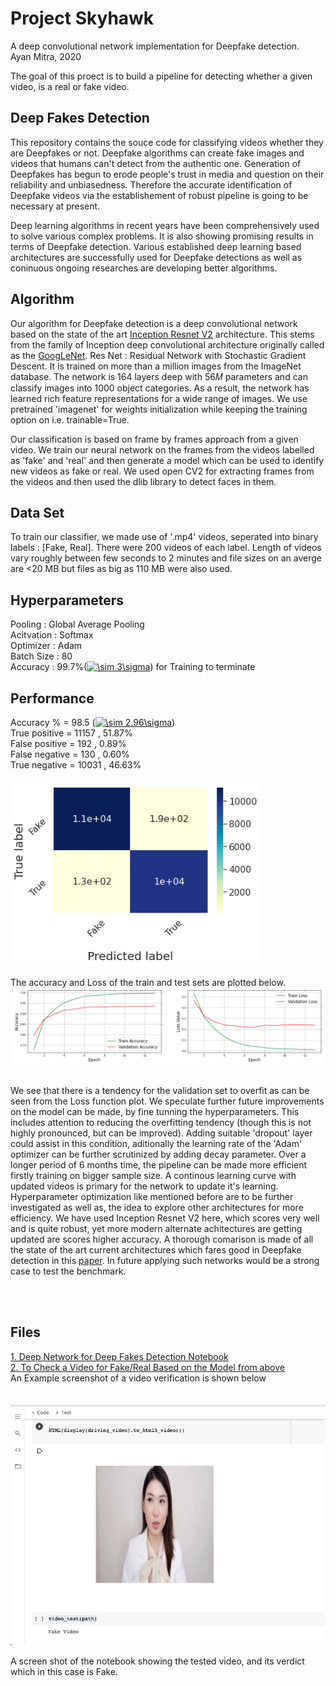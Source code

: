 # Project Skyhawk
A deep convolutional network implementation for Deepfake detection.<br>
Ayan Mitra, 2020 <br>


The goal of this proect is to build a pipeline for detecting whether a  given video, is a real or fake video. 


## Deep Fakes Detection
This repository contains the souce code for classifying videos whether they are Deepfakes or not. Deepfake algorithms can create fake images and videos that humans can't detect from the authentic one. Generation of Deepfakes has begun to erode people's trust in media and question on their reliability and unbiasedness. Therefore the accurate identification of Deepfake videos via the establishement of robust pipeline is going to be necessary at present. 

 Deep learning algorithms in recent years have been comprehensively used to solve various complex problems. It is also showing promising results in terms of Deepfake detection.  Various established deep learning based architectures are successfully used for Deepfake detections as well as coninuous ongoing researches are developing better algorithms.  

 

## Algorithm
Our algorithm for Deepfake detection is a deep convolutional network based on the state of the art    <a href="https://arxiv.org/pdf/1602.07261.pdf">Inception Resnet V2</a> architecture.    This stems from the family of Inception deep convolutional architecture originally called as the <a href="https://arxiv.org/abs/1409.4842">GoogLeNet</a>.  Res Net : Residual Network with Stochastic Gradient Descent. It is trained on more than a million images from the ImageNet database. The network is 164 layers deep with  56𝑀  parameters and can classify images into 1000 object categories. As a result, the network has learned rich feature representations for a wide range of images. We use pretrained 'imagenet' for weights initialization while keeping the training option on i.e. trainable=True. 

Our classification is based on frame by frames approach from a given video. We train our neural network on the frames from the videos labelled as 'fake' and 'real' and then generate a model which can be used to identify new videos as fake or real. 
We used open CV2 for extracting frames from the videos and then used the dlib library to detect faces in them. 

## Data Set


To train our classifier, we made use of '.mp4' videos, seperated into binary labels : [Fake, Real]. There were 200 videos of each label.  Length of videos vary roughly between few seconds to 2 minutes and file sizes on an averge are <20 MB but  files as big as 110 MB were also used.  

##  Hyperparameters   
Pooling      : Global Average Pooling<br>
Acitvation : Softmax<br>
Optimizer : Adam<br>
Batch Size : 80 <br>
Accuracy   : 99.7\%(<a href="https://www.codecogs.com/eqnedit.php?latex=\sim&space;3\sigma" target="_blank"><img src="https://latex.codecogs.com/gif.latex?\sim&space;3\sigma" title="\sim 3\sigma" /></a>) for Training to terminate 



## Performance

 Accuracy \% = 98.5 (<a href="https://www.codecogs.com/eqnedit.php?latex=\sim&space;2.96\sigma" target="_blank"><img src="https://latex.codecogs.com/gif.latex?\sim&space;2.96\sigma" title="\sim 2.96\sigma" /></a>)<br>
True positive = 11157 , 51.87\% <br>
False positive = 192 , 0.89\% <br>
False negative = 130 , 0.60\% <br>
True negative = 10031 , 46.63\%




<img src="confusion.png" width="400" />

<br>

The accuracy and Loss of the train and test sets are plotted below. 
<img src="loss2.png" width="1000" />

<br>
We see that there is a tendency for the validation set to overfit as can be seen from the Loss function plot. We speculate further future improvements on the model can be made, by fine tunning the hyperparameters. This includes attention to reducing the overfitting tendency (though this is not highly pronounced, but can be improved). Adding suitable 'dropout' layer could assist in this condition, aditionally the learning rate of the 'Adam' optimizer can be further scrutinized by adding decay parameter. Over a longer period of 6 months time, the pipeline can be made more efficient firstly training on bigger sample size. A continous learning curve with updated videos is primary for the network to update it's learning. Hyperparameter optimization like mentioned before are to be further investigated as well as, the idea to explore other architectures for more efficiency. We have used Inception Resnet V2 here, which scores very well and is quite robust, yet more modern alternate achitectures are getting updated are scores higher accuracy. A thorough comarison is made of all the state of the art current architectures which fares good in Deepfake detection in this <a href="https://arxiv.org/abs/1911.04252">paper</a>. In future applying such networks would be a strong case to test the benchmark.

<br><br>
## Files
[1. Deep Network for Deep Fakes Detection Notebook](https://github.com/am610/DeepFake/blob/main/Sentinel.ipynb)<br>
[2. To Check a Video for Fake/Real Based on the Model from above](https://github.com/am610/DeepFake/blob/main/Sentinel_II_Video_Check.ipynb)<br>
An Example screenshot of a video verification is shown below  
<br><br>
![Alt text](Screen.png?raw=true "Title")

A screen shot of the notebook showing the tested video, and its verdict which in this case is Fake.
